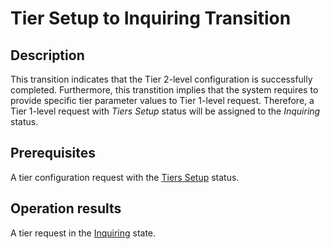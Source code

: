 # Tier Setup to Inquiring Transition
## Description
This transition indicates that the Tier 2-level configuration is successfully completed. Furthermore, this transtition implies that the system requires to provide specific tier parameter values to Tier 1-level request.  Therefore, a Tier 1-level request with *Tiers Setup* status will be assigned to the *Inquiring* status.
## Prerequisites
A tier configuration request with the [Tiers Setup](s-c-tiers-setup.html) status.
## Operation results
A tier request in the [Inquiring](s-d-inquiring.html) state.